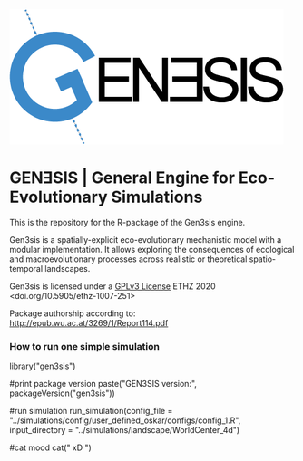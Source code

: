![logo](logo.png)

# 

# GENƎSIS | General Engine for Eco-Evolutionary Simulations

This is the repository for the R-package of the Gen3sis engine.

Gen3sis is a spatially-explicit eco-evolutionary mechanistic model with a modular implementation. It allows exploring the consequences of ecological and macroevolutionary processes across realistic or theoretical spatio-temporal landscapes.

Gen3sis is licensed under a [GPLv3 License](https://tldrlegal.comlicensegnu-general-public-license-v3-(gpl-3)) ETHZ 2020 <doi.org/10.5905/ethz-1007-251>

Package authorship according to: http://epub.wu.ac.at/3269/1/Report114.pdf

### How to run one simple simulation

library("gen3sis")

#print package version
paste("GEN3SIS version:", packageVersion("gen3sis"))

#run simulation
run_simulation(config_file = "../simulations/config/user_defined_oskar/configs/config_1.R", input_directory = "../simulations/landscape/WorldCenter_4d")


#cat mood
cat("  xD  ")

